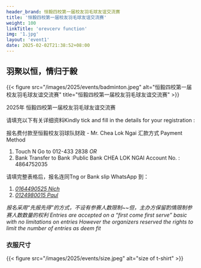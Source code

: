 ```yaml
---
header_brand: 恒毅四校第一届校友羽毛球友谊交流赛
title: '恒毅四校第一届校友羽毛球友谊交流赛'
weight: 100
linkTitle: 'orevcerv function'
img: '1.jpg'
layout: 'event1'
date: 2025-02-02T21:38:52+08:00
---
```


## 羽聚以恒，情归于毅
{{< figure src="/images/2025/events/badminton.jpeg" alt="恒毅四校第一届校友羽毛球友谊交流赛" title="恒毅四校第一届校友羽毛球友谊交流赛" >}}

2025年 恒毅四校第一届校友羽毛球友谊交流赛

请填充以下有关详细资料Kindly tick and fill in the details for your registration :

报名费付款至恒毅校友羽球队财政 - Mr. Chea Lok Ngai
汇款方式
Payment Method
1) Touch N Go to 012-433 2838
*OR*
2) Bank Transfer to 
Bank :Public Bank 
CHEA LOK NGAI
Account No. : 4864752035

请填完整表格后，报名连同Tng or Bank slip WhatsApp 到：
1. *[0164490525 Nich](https://api.whatsapp.com/send?phone=60164490525)* 
2. *[0124980015 Paul](https://api.whatsapp.com/send?phone=60124980015)*

*_报名采用“先报先得”的方式，不设有参赛人数限制~~但，主办方保留酌情限制参赛人数数量的权利_*
*_Entries are accepted on a “first come first serve” basic with no limitations on entries_*
*_However the organizers reserved the rights to limit the number of entries as deem fit_*

### 衣服尺寸
{{< figure src="/images/2025/events/size.jpeg" alt="size of t-shirt"  >}}

